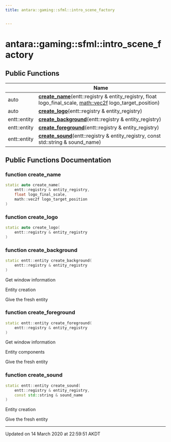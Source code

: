```yaml
---
title: antara::gaming::sfml::intro_scene_factory


---
```


# antara::gaming::sfml::intro_scene_factory















## Public Functions

|                | Name           |
| -------------- | -------------- |
| auto | **[create_name](Classes/structantara_1_1gaming_1_1sfml_1_1intro__scene__factory.md#function-create_name)**(entt::registry & entity_registry, float logo_final_scale, [math::vec2f](Classes/classantara_1_1gaming_1_1math_1_1basic__vector.md) logo_target_position)  |
| auto | **[create_logo](Classes/structantara_1_1gaming_1_1sfml_1_1intro__scene__factory.md#function-create_logo)**(entt::registry & entity_registry)  |
| entt::entity | **[create_background](Classes/structantara_1_1gaming_1_1sfml_1_1intro__scene__factory.md#function-create_background)**(entt::registry & entity_registry)  |
| entt::entity | **[create_foreground](Classes/structantara_1_1gaming_1_1sfml_1_1intro__scene__factory.md#function-create_foreground)**(entt::registry & entity_registry)  |
| entt::entity | **[create_sound](Classes/structantara_1_1gaming_1_1sfml_1_1intro__scene__factory.md#function-create_sound)**(entt::registry & entity_registry, const std::string & sound_name)  |












## Public Functions Documentation

### function create_name

```cpp
static auto create_name(
    entt::registry & entity_registry,
    float logo_final_scale,
    math::vec2f logo_target_position
)
```




























### function create_logo

```cpp
static auto create_logo(
    entt::registry & entity_registry
)
```




























### function create_background

```cpp
static entt::entity create_background(
    entt::registry & entity_registry
)
```



























Get window information

Entity creation

Give the fresh entity 

### function create_foreground

```cpp
static entt::entity create_foreground(
    entt::registry & entity_registry
)
```



























Get window information

Entity components

Give the fresh entity 

### function create_sound

```cpp
static entt::entity create_sound(
    entt::registry & entity_registry,
    const std::string & sound_name
)
```



























Entity creation

Give the fresh entity 







-------------------------------

Updated on 14 March 2020 at 22:59:51 AKDT
